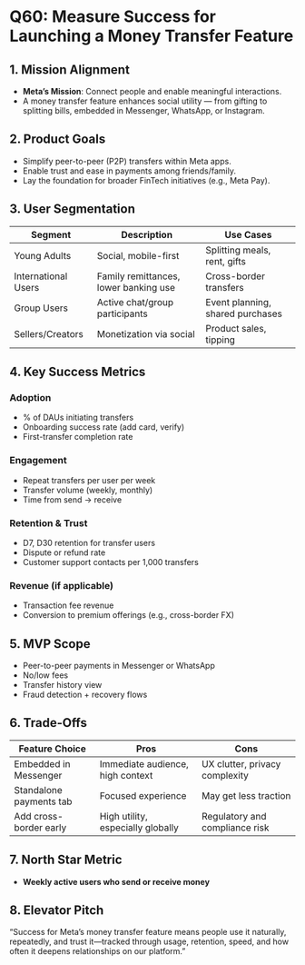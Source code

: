 # Q60: Measure Success for Launching a Money Transfer Feature

## 1. Mission Alignment
- **Meta’s Mission**: Connect people and enable meaningful interactions.
- A money transfer feature enhances social utility — from gifting to splitting bills, embedded in Messenger, WhatsApp, or Instagram.

## 2. Product Goals
- Simplify peer-to-peer (P2P) transfers within Meta apps.
- Enable trust and ease in payments among friends/family.
- Lay the foundation for broader FinTech initiatives (e.g., Meta Pay).

## 3. User Segmentation

| Segment            | Description                           | Use Cases                             |
|--------------------|----------------------------------------|----------------------------------------|
| Young Adults       | Social, mobile-first                   | Splitting meals, rent, gifts           |
| International Users| Family remittances, lower banking use  | Cross-border transfers                 |
| Group Users        | Active chat/group participants         | Event planning, shared purchases       |
| Sellers/Creators   | Monetization via social                | Product sales, tipping                 |

## 4. Key Success Metrics

### Adoption
- % of DAUs initiating transfers
- Onboarding success rate (add card, verify)
- First-transfer completion rate

### Engagement
- Repeat transfers per user per week
- Transfer volume (weekly, monthly)
- Time from send → receive

### Retention & Trust
- D7, D30 retention for transfer users
- Dispute or refund rate
- Customer support contacts per 1,000 transfers

### Revenue (if applicable)
- Transaction fee revenue
- Conversion to premium offerings (e.g., cross-border FX)

## 5. MVP Scope
- Peer-to-peer payments in Messenger or WhatsApp
- No/low fees
- Transfer history view
- Fraud detection + recovery flows

## 6. Trade-Offs

| Feature Choice                   | Pros                                | Cons                                 |
|----------------------------------|-------------------------------------|--------------------------------------|
| Embedded in Messenger            | Immediate audience, high context    | UX clutter, privacy complexity       |
| Standalone payments tab          | Focused experience                  | May get less traction                |
| Add cross-border early           | High utility, especially globally   | Regulatory and compliance risk       |

## 7. North Star Metric
- **Weekly active users who send or receive money**

## 8. Elevator Pitch
“Success for Meta’s money transfer feature means people use it naturally, repeatedly, and trust it—tracked through usage, retention, speed, and how often it deepens relationships on our platform.”
